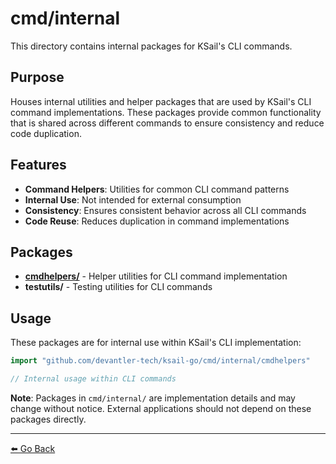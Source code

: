 # cmd/internal

This directory contains internal packages for KSail's CLI commands.

## Purpose

Houses internal utilities and helper packages that are used by KSail's CLI command implementations. These packages provide common functionality that is shared across different commands to ensure consistency and reduce code duplication.

## Features

- **Command Helpers**: Utilities for common CLI command patterns
- **Internal Use**: Not intended for external consumption
- **Consistency**: Ensures consistent behavior across all CLI commands
- **Code Reuse**: Reduces duplication in command implementations

## Packages

- **[cmdhelpers/](./cmdhelpers/README.md)** - Helper utilities for CLI command implementation
- **testutils/** - Testing utilities for CLI commands

## Usage

These packages are for internal use within KSail's CLI implementation:

```go
import "github.com/devantler-tech/ksail-go/cmd/internal/cmdhelpers"

// Internal usage within CLI commands
```

**Note**: Packages in `cmd/internal/` are implementation details and may change without notice. External applications should not depend on these packages directly.

---

[⬅️ Go Back](../README.md)